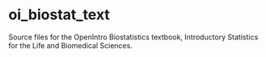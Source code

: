 # oi_biostat_text

Source files for the OpenIntro Biostatistics textbook, Introductory Statistics for the Life and Biomedical Sciences.
